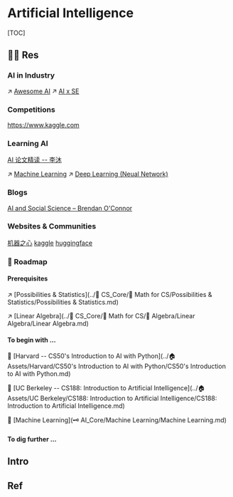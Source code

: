 # Artificial Intelligence

[TOC]



## 🤙🏾 Res
### AI in Industry
↗ [Awesome AI](../🗺%20CS_Overview/🕶️%20Awesome/Awesome%20AI/Awesome%20AI.md)
↗ [AI x SE](../Software%20Engineering/🤖%20AI%20x%20SE/AI%20x%20SE.md)


### Competitions
https://www.kaggle.com


### Learning AI
[AI 论文精读 -- 李沐](https://space.bilibili.com/1567748478/channel/collectiondetail?sid=32744)

↗️ [Machine Learning](🗝️%20AI_Core/Machine%20Learning/Machine%20Learning.md)
↗️ [Deep Learning (Neual Network)](🗝️%20AI_Core/Deep%20Learning%20(Neural%20Network)/Deep%20Learning%20(Neual%20Network).md)


### Blogs
[AI and Social Science – Brendan O'Connor](http://brenocon.com/blog/) 


### Websites & Communities
[机器之心](https://www.jiqizhixin.com)
[kaggle](https://www.kaggle.com)
[huggingface](https://huggingface.co)


### 🚏 Roadmap
#### Prerequisites
↗️ [Possibilities & Statistics](../🔑 CS_Core/🧮 Math for CS/Possibilities & Statistics/Possibilities & Statistics.md) 

↗️ [Linear Algebra](../🔑 CS_Core/🧮 Math for CS/🧊 Algebra/Linear Algebra/Linear Algebra.md) 

#### To begin with ...
🏫 [Harvard  -- CS50's Introduction to AI with Python](../🏠 Assets/Harvard/CS50's Introduction to AI with Python/CS50's Introduction to AI with Python.md) 

🏫 [UC Berkeley  --  CS188: Introduction to Artificial Intelligence](../🏠 Assets/UC Berkeley/CS188: Introduction to Artificial Intelligence/CS188: Introduction to Artificial Intelligence.md) 

🏫 [Machine Learning](🗝️ AI_Core/Machine Learning/Machine Learning.md)

#### To dig further ...



## Intro




## Ref

